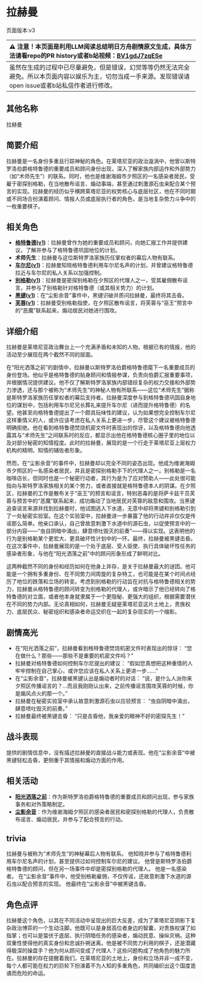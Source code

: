 # 拉赫曼
页面版本:v3
 

| :warning: 注意！本页面是利用LLM阅读总结明日方舟剧情原文生成，具体方法请看repo的PR history或者b站视频：[BV1gdJ7zqESe](https://www.bilibili.com/video/BV1gdJ7zqESe/)         |
|:----------------------------|
| 虽然在生成的过程中已尽量避免，但是错误，幻觉等等仍然无法完全避免。所以本页面内容以娱乐为主，切勿当成一手来源。发现错误请open issue或者b站私信作者进行修改。|



## 其他名称
拉赫曼
## 简要介绍
拉赫曼是一名身份多重且行踪神秘的角色。在莱塔尼亚的政治漩涡中，他曾以斯特罗洛伯爵格特鲁德的重要成员和顾问身份出现，深入了解家族内部运作和外部势力（如“术师先生”）的联系。同时，他也是维谢海姆市夕照区的一名感染者居民，受雇于密探别格勒，在当地散布谣言、煽动事端，甚至通过刺激源石虫来配合某个预言的实现。拉赫曼的经历似乎横跨莱塔尼亚的权势核心与底层社区，他在不同时期或不同场合扮演着顾问、情报人员或底层执行者的角色，是当地复杂势力斗争中的一枚重要棋子。
## 相关角色
-   **[格特鲁德](extended_char_ge_te_lu_de.md)([v1](../chars/extended_char_ge_te_lu_de.md))**：拉赫曼曾作为她的重要成员和顾问，向她汇报工作并提供建议，了解并参与了格特鲁德巩固地位的计划。
-   **术师先生**：拉赫曼与这位斯特罗洛家族历任掌权者的幕后人物有联系。
-   **[车尔尼](char_4047_pianst.md)([v1](../chars/char_4047_pianst.md))**：拉赫曼知晓格特鲁德利用车尔尼名声的计划，并曾建议格特鲁德拉近与车尔尼的私人关系以加强控制。
-   **[别格勒](extended_char_bie_ge_lei.md)([v1](../chars/extended_char_bie_ge_lei.md))**：拉赫曼是密探别格勒在夕照区的代理人之一，受其雇佣散布谣言，并参与了别格勒针对格特鲁德（或其相关势力）的计划。
-   **[黑键](char_4046_ebnhlz.md)([v1](../chars/char_4046_ebnhlz.md))**：在“尘影余音”事件中，黑键识破并质问拉赫曼，最终将其击昏。
-   **[芙蓉](char_120_hibisc.md)([v1](../chars/char_120_hibisc.md))**：拉赫曼受别格勒指使，在夕照区散布谣言，将芙蓉与“巫王”预言中的“恶魔”联系起来，煽动居民对她进行围攻。
## 详细介绍
拉赫曼是莱塔尼亚政治舞台上一个充满矛盾和未知的人物。根据已有的情报，他的活动至少展现在两个截然不同的层面。

在“阳光洒落之前”的剧情中，拉赫曼以斯特罗洛伯爵格特鲁德麾下一名重要成员的身份登场。他似乎是格特鲁德的贴身顾问和情报参谋，负责向伯爵汇报重要事项，并根据情况提供建议。他不仅了解斯特罗洛家族内部错综复杂的权力交接和外部势力渗透，还与那个被称为“术师先生”的神秘人物有所联系——这位“术师先生”据称是斯特罗洛家族历任掌权者的幕后支持者。拉赫曼深度参与到格特鲁德巩固自身地位的谋划中，包括利用车尔尼兄长葬礼来提升车尔尼（进而提升格特鲁德）的名望。他甚至向格特鲁德提出了一个颇具玩味性的建议，认为如果想完全控制车尔尼这样重情义的人，或许应该考虑在私人关系上更进一步，尽管这个建议被格特鲁德明确拒绝。他在看到格特鲁德焚烧机密文件时表现出的惊讶，以及格特鲁德向他透露其与“术师先生”之间联系时的反应，都显示出他在格特鲁德核心圈子里的地位以及对部分秘密的知情程度。此时的拉赫曼，展现的是一个行走于莱塔尼亚上层权力机构的精明、知情的辅佐者形象。

然而，在“尘影余音”的事件中，拉赫曼却以完全不同的姿态出现。他成为维谢海姆市夕照区的一名感染者居民，并且是密探别格勒手下的代理人之一。别格勒是一名咖啡店长，但同时也是一个秘密行动者，其行为是为了应对赞助人——此处很可能指向与斯特罗洛家族相关的某个势力，或者直接就是格特鲁德本人的阴谋。在夕照区，拉赫曼的工作是散布关于“巫王”的预言和谣言，特别恶毒的是将萨卡兹干员芙蓉与预言中的“恶魔”联系起来，成功煽动了当地居民对芙蓉的敌意和围攻。当黑键追查谣言来源并找到拉赫曼时，他试图逃入下水道，无意中却将黑键和别格勒引到了一处秘密实验室。在这个实验室中，拉赫曼进一步暴露了他的行动并非仅仅是传谣那么简单。他亲口承认，自己曾故意刺激下水道中的源石虫，以促使预言中的一部分内容——“虫自阴暗中涌出，肆意喷吐毁灭的前奏”——得以实现。这表明他的行为是别格勒某个更宏大、更具破坏性计划中的一环。最终，拉赫曼被黑键击昏。在这次事件中，拉赫曼展现的是一个处于底层、受人驱使、执行具体破坏性任务的感染者形象，与他在“阳光洒落之前”中的顾问形象形成了鲜明对比。

这两种截然不同的身份和经历如何在他身上并存，是关于拉赫曼最大的谜团。他可能是一个拥有多重身份、在不同势力间周旋的复杂特工，也可能是在某个时间点经历了地位的跌落和立场的转变。考虑到别格勒的行动旨在对抗与格特鲁德相关的势力，拉赫曼从格特鲁德的顾问转变为别格勒的代理人，或许暗示了他已经转向了格特鲁德的对立面，或者他本身就隶属于一个更隐秘、更强大的组织，根据需要潜伏在不同的势力内部。无论真相如何，拉赫曼无疑是莱塔尼亚这片土地上，贵族权力、底层民众、秘密组织和感染者命运交织在一起的复杂现实的一个缩影。
## 剧情高光
- 在“阳光洒落之前”，拉赫曼看到格特鲁德焚烧机密文件时表现出的惊讶：
    “您在做什么？那些——那些不是重要的机密文件吗？”
- 拉赫曼对格特鲁德如何控制车尔尼提出的建议：
    “假如您真想把这种重情的人牢牢控制在自己掌心，或许您应该在私人关系上更进一步......”
- 在“尘影余音”，拉赫曼被黑键认出是煽动者时的对话：
    “说，是什么人派你来夕照区传播谣言的？...而且我刚刚认出来，之前传播谣言围攻芙蓉的时候，你是煽风点火的那一个。”
- 拉赫曼在秘密实验室中承认故意刺激源石虫以应验预言：
    “虫自阴暗中涌出，肆意喷吐毁灭的前奏。”
- 拉赫曼最终被黑键击昏：
    “只是击昏他，我亲爱的眼神不好的密探先生！”
## 战斗表现
提供的剧情信息中，没有描述拉赫曼的直接战斗能力或表现。他在“尘影余音”中被黑键轻松击昏，更侧重于其情报和煽动方面的作用。
## 相关活动
-   **[阳光洒落之前](../stories/story_pianst_set_2.md)**：作为斯特罗洛伯爵格特鲁德的重要成员和顾问出现，参与家族事务和对外策略制定。
-   **[尘影余音](../stories/act18side.md)**：作为维谢海姆夕照区的感染者居民和密探别格勒的代理人，负责散布谣言、煽动居民，并参与了配合预言的行动。
## trivia
拉赫曼与被称为“术师先生”的神秘幕后人物有联系。
他知晓并参与了格特鲁德利用车尔尼名声的计划，甚至提供过如何控制车尔尼的建议。
他曾是斯特罗洛伯爵格特鲁德的顾问，但在另一场事件中却是密探别格勒的代理人。
他是一名感染者。
在“尘影余音”事件中，他受别格勒雇佣，不仅传谣，还故意刺激下水道的源石虫以配合预言的实现。
他最终在“尘影余音”中被黑键击昏。
## 角色点评
拉赫曼这个角色，以其在不同活动中呈现出的巨大反差，成为了莱塔尼亚阴影下复杂政治博弈的一个生动注脚。他既可以是身居高位者身边的智囊，对贵族权谋了如指掌；也可以是蛰伏于底层、执行阴暗任务的感染者，煽动民意、操纵灾祸。这种双重性使得他的真实身份和忠诚扑朔迷离。他是被不同势力利用的棋子，还是潜藏得极深的操盘手？他为何从顾问变成了代理人？这些问题构成了他角色的魅力所在。拉赫曼的存在提醒着我们，在莱塔尼亚的土地上，身份和立场并非一成不变，每个人都可能在权力的巨轮下扮演着不为人知的多重角色，共同编织出这个国度诡谲而危险的命运。